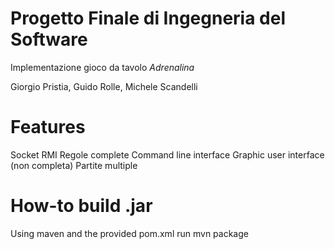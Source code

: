 # Progetto Finale di Ingegneria del Software

Implementazione gioco da tavolo *Adrenalina*

Giorgio Pristia, Guido Rolle, Michele Scandelli

# Features
Socket
RMI
Regole complete
Command line interface
Graphic user interface (non completa)
Partite multiple

# How-to build .jar
Using maven and the provided pom.xml run 
mvn package

